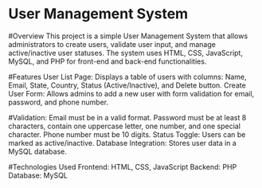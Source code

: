 # User Management System

#Overview
This project is a simple User Management System that allows administrators to create users, validate user input, and manage active/inactive user statuses. The system uses HTML, CSS, JavaScript, MySQL, and PHP for front-end and back-end functionalities.

#Features
User List Page: Displays a table of users with columns: Name, Email, State, Country, Status (Active/Inactive), and Delete button.
Create User Form: Allows admins to add a new user with form validation for email, password, and phone number.

#Validation:
Email must be in a valid format.
Password must be at least 8 characters, contain one uppercase letter, one number, and one special character.
Phone number must be 10 digits.
Status Toggle: Users can be marked as active/inactive.
Database Integration: Stores user data in a MySQL database.

#Technologies Used
Frontend: HTML, CSS, JavaScript
Backend: PHP
Database: MySQL
